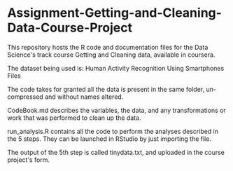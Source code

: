# Assignment-Getting-and-Cleaning-Data-Course-Project
This repository hosts the R code and documentation files for the Data Science's track course Getting and Cleaning data, available in coursera.

The dataset being used is: Human Activity Recognition Using Smartphones Files

The code takes for granted all the data is present in the same folder, un-compressed and without names altered.

CodeBook.md describes the variables, the data, and any transformations or work that was performed to clean up the data.

run_analysis.R contains all the code to perform the analyses described in the 5 steps. They can be launched in RStudio by just importing the file.

The output of the 5th step is called tinydata.txt, and uploaded in the course project's form.
